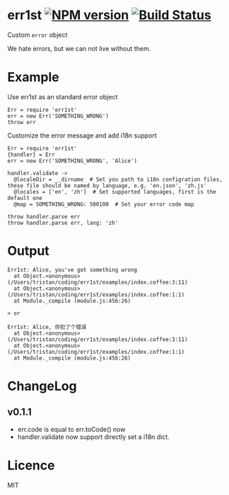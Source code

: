 err1st [![NPM version][npm-image]][npm-url] [![Build Status][travis-image]][travis-url]
======

Custom `error` object

We hate errors, but we can not live without them.

# Example

Use err1st as an standard error object

```coffee-script
Err = require 'err1st'
err = new Err('SOMETHING_WRONG')
throw err
```

Customize the error message and add i18n support
```coffee-script
Err = require 'err1st'
{handler} = Err
err = new Err('SOMETHING_WRONG', 'Alice')

handler.validate ->
  @localeDir = __dirname  # Set you path to i18n configration files, these file should be named by language, e.g. 'en.json', 'zh.js'
  @locales = ['en', 'zh']  # Set supported languages, first is the default one
  @map = SOMETHING_WRONG: 500100  # Set your error code map

throw handler.parse err
throw handler.parse err, lang: 'zh'
```

# Output
```
Err1st: Alice, you've got something wrong
  at Object.<anonymous> (/Users/tristan/coding/err1st/examples/index.coffee:3:11)
  at Object.<anonymous> (/Users/tristan/coding/err1st/examples/index.coffee:1:1)
  at Module._compile (module.js:456:26)

> or

Err1st: Alice, 你犯了个错误
  at Object.<anonymous> (/Users/tristan/coding/err1st/examples/index.coffee:3:11)
  at Object.<anonymous> (/Users/tristan/coding/err1st/examples/index.coffee:1:1)
  at Module._compile (module.js:456:26)
```

# ChangeLog

## v0.1.1
* err.code is equal to err.toCode() now
* handler.validate now support directly set a i18n dict.

# Licence
MIT

[npm-url]: https://npmjs.org/package/err1st
[npm-image]: http://img.shields.io/npm/v/err1st.svg

[travis-url]: https://travis-ci.org/sailxjx/err1st
[travis-image]: http://img.shields.io/travis/sailxjx/err1st.svg
